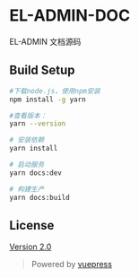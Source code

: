 # EL-ADMIN-DOC

EL-ADMIN 文档源码

## Build Setup
``` bash
#下载node.js，使用npm安装
npm install -g yarn

#查看版本：
yarn --version

# 安装依赖
yarn install

# 启动服务
yarn docs:dev

# 构建生产
yarn docs:build
```

## License
[Version 2.0](https://github.com/elunez/eladmin-doc/blob/master/LICENSE)


>Powered by [vuepress](https://vuepress.vuejs.org/zh/)

